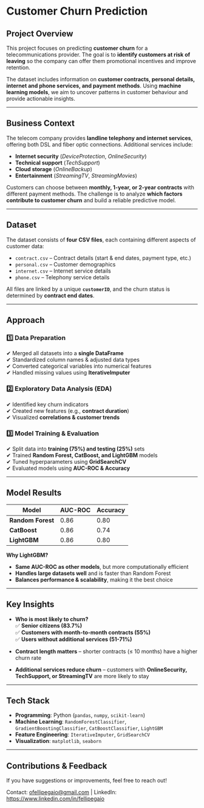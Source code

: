 # Customer Churn Prediction

## Project Overview

This project focuses on predicting **customer churn** for a telecommunications provider. The goal is to **identify customers at risk of leaving** so the company can offer them promotional incentives and improve retention.  

The dataset includes information on **customer contracts, personal details, internet and phone services, and payment methods**. Using **machine learning models**, we aim to uncover patterns in customer behaviour and provide actionable insights.  

---

## Business Context  

The telecom company provides **landline telephony and internet services**, offering both DSL and fiber optic connections. Additional services include:  

- **Internet security** (*DeviceProtection*, *OnlineSecurity*)  
- **Technical support** (*TechSupport*)  
- **Cloud storage** (*OnlineBackup*)  
- **Entertainment** (*StreamingTV*, *StreamingMovies*)  

Customers can choose between **monthly, 1-year, or 2-year contracts** with different payment methods. The challenge is to analyze **which factors contribute to customer churn** and build a reliable predictive model.  

---

## Dataset  

The dataset consists of **four CSV files**, each containing different aspects of customer data:  

- `contract.csv` – Contract details (start & end dates, payment type, etc.)  
- `personal.csv` – Customer demographics  
- `internet.csv` – Internet service details  
- `phone.csv` – Telephony service details  

All files are linked by a unique **`customerID`**, and the churn status is determined by **contract end dates**.  

---

## Approach  

### **1️⃣ Data Preparation**  
✔ Merged all datasets into a **single DataFrame**  
✔ Standardized column names & adjusted data types  
✔ Converted categorical variables into numerical features  
✔ Handled missing values using **IterativeImputer**  

### **2️⃣ Exploratory Data Analysis (EDA)**  
✔ Identified key churn indicators  
✔ Created new features (e.g., **contract duration**)  
✔ Visualized **correlations & customer trends**  

### **3️⃣ Model Training & Evaluation**  
✔ Split data into **training (75%) and testing (25%)** sets  
✔ Trained **Random Forest, CatBoost, and LightGBM** models  
✔ Tuned hyperparameters using **GridSearchCV**  
✔ Evaluated models using **AUC-ROC & Accuracy**  

---

## Model Results  

| Model           | AUC-ROC | Accuracy |
|----------------|---------|----------|
| **Random Forest** | 0.86 | 0.80 |
| **CatBoost** | 0.86 | 0.74 |
| **LightGBM** | 0.86 | 0.80 |

**Why LightGBM?**  
- **Same AUC-ROC as other models**, but more computationally efficient  
- **Handles large datasets well** and is faster than Random Forest  
- **Balances performance & scalability**, making it the best choice  

---

## Key Insights  

- **Who is most likely to churn?**  
  ✅ **Senior citizens (83.7%)**  
  ✅ **Customers with month-to-month contracts (55%)**  
  ✅ **Users without additional services (51-71%)**  

- **Contract length matters** – shorter contracts (≤ 10 months) have a higher churn rate  
- **Additional services reduce churn** – customers with **OnlineSecurity, TechSupport, or StreamingTV** are more likely to stay  

---

## Tech Stack  

- **Programming**: Python (`pandas`, `numpy`, `scikit-learn`)  
- **Machine Learning**: `RandomForestClassifier`, `GradientBoostingClassifier`, `CatBoostClassifier`, `LightGBM`  
- **Feature Engineering**: `IterativeImputer`, `GridSearchCV`  
- **Visualization**: `matplotlib`, `seaborn`  

---

## Contributions & Feedback  

If you have suggestions or improvements, feel free to reach out!  

Contact: ofellipegaio@gmail.com | LinkedIn: https://www.linkedin.com/in/fellipegaio  
